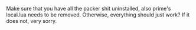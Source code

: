 Make sure that you have all the packer shit uninstalled, also prime's local.lua needs to be removed. Otherwise, everything should just work? If it does not, very sorry.
